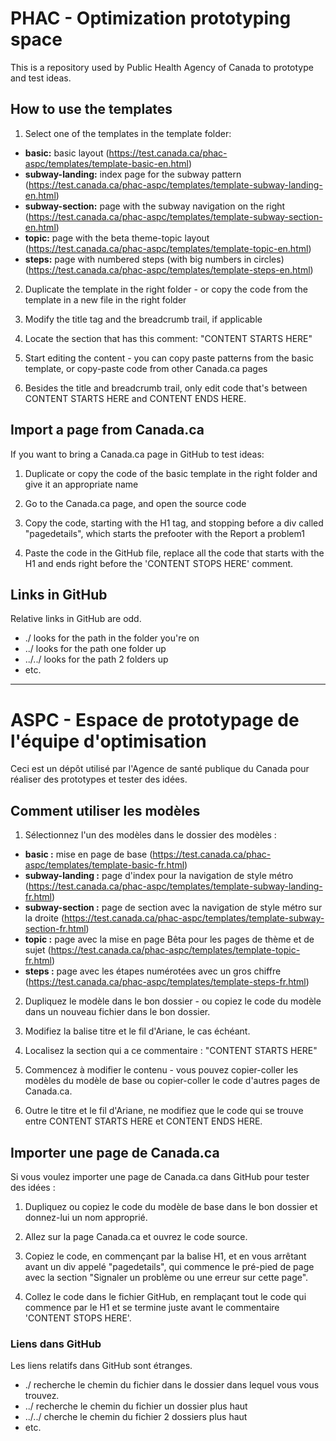 # PHAC - Optimization prototyping space

This is a repository used by Public Health Agency of Canada to prototype and test ideas.

## How to use the templates

1) Select one of the templates in the template folder:
- **basic:** basic layout (https://test.canada.ca/phac-aspc/templates/template-basic-en.html)
- **subway-landing:** index page for the subway pattern (https://test.canada.ca/phac-aspc/templates/template-subway-landing-en.html)
- **subway-section:** page with the subway navigation on the right (https://test.canada.ca/phac-aspc/templates/template-subway-section-en.html)
- **topic:** page with the beta theme-topic layout (https://test.canada.ca/phac-aspc/templates/template-topic-en.html)
- **steps:** page with numbered steps (with big numbers in circles) (https://test.canada.ca/phac-aspc/templates/template-steps-en.html)


2) Duplicate the template in the right folder - or copy the code from the template in a new file in the right folder

3) Modify the title tag and the breadcrumb trail, if applicable

4) Locate the section that has this comment: "CONTENT STARTS HERE"

5) Start editing the content - you can copy paste patterns from the basic template, or copy-paste code from other Canada.ca pages

6) Besides the title and breadcrumb trail, only edit code that's between CONTENT STARTS HERE and CONTENT ENDS HERE.


## Import a page from Canada.ca

If you want to bring a Canada.ca page in GitHub to test ideas:

1) Duplicate or copy the code of the basic template in the right folder and give it an appropriate name

2) Go to the Canada.ca page, and open the source code

3) Copy the code, starting with the H1 tag, and stopping before a div called "pagedetails", which starts the prefooter with the Report a problem1

4) Paste the code in the GitHub file, replace all the code that starts with the H1 and ends right before the 'CONTENT STOPS HERE' comment.

## Links in GitHub

Relative links in GitHub are odd.
- ./ looks for the path in the folder you're on
- ../ looks for the path one folder up
- ../../ looks for the path 2 folders up
- etc.


--------------------

# ASPC - Espace de prototypage de l'équipe d'optimisation


Ceci est un dépôt utilisé par l'Agence de santé publique du Canada pour réaliser des prototypes et tester des idées.

## Comment utiliser les modèles

1) Sélectionnez l'un des modèles dans le dossier des modèles :
- **basic :**  mise en page de base (https://test.canada.ca/phac-aspc/templates/template-basic-fr.html)
- **subway-landing :** page d'index pour la navigation de style métro (https://test.canada.ca/phac-aspc/templates/template-subway-landing-fr.html)
- **subway-section :**  page de section avec la navigation de style métro sur la droite (https://test.canada.ca/phac-aspc/templates/template-subway-section-fr.html)
- **topic :** page avec la mise en page Bêta pour les pages de thème et de sujet (https://test.canada.ca/phac-aspc/templates/template-topic-fr.html)
- **steps :** page avec les étapes numérotées avec un gros chiffre (https://test.canada.ca/phac-aspc/templates/template-steps-fr.html)


2) Dupliquez le modèle dans le bon dossier - ou copiez le code du modèle dans un nouveau fichier dans le bon dossier.

3) Modifiez la balise titre et le fil d'Ariane, le cas échéant.

4) Localisez la section qui a ce commentaire : "CONTENT STARTS HERE"

5) Commencez à modifier le contenu - vous pouvez copier-coller les modèles du modèle de base ou copier-coller le code d'autres pages de Canada.ca.

6) Outre le titre et le fil d'Ariane, ne modifiez que le code qui se trouve entre CONTENT STARTS HERE et CONTENT ENDS HERE.


## Importer une page de Canada.ca

Si vous voulez importer une page de Canada.ca dans GitHub pour tester des idées :

1) Dupliquez ou copiez le code du modèle de base dans le bon dossier et donnez-lui un nom approprié.

2) Allez sur la page Canada.ca et ouvrez le code source.

3) Copiez le code, en commençant par la balise H1, et en vous arrêtant avant un div appelé "pagedetails", qui commence le pré-pied de page avec la section "Signaler un problème ou une erreur sur cette page".

4) Collez le code dans le fichier GitHub, en remplaçant tout le code qui commence par le H1 et se termine juste avant le commentaire 'CONTENT STOPS HERE'.

### Liens dans GitHub

Les liens relatifs dans GitHub sont étranges.
- ./ recherche le chemin du fichier dans le dossier dans lequel vous vous trouvez.
- ../ recherche le chemin du fichier un dossier plus haut
- ../../ cherche le chemin du fichier 2 dossiers plus haut
- etc.
